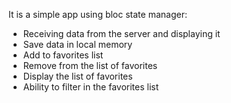 It is a simple app using bloc state manager:
- Receiving data from the server and displaying it
- Save data in local memory
- Add to favorites list
- Remove from the list of favorites
- Display the list of favorites
- Ability to filter in the favorites list
